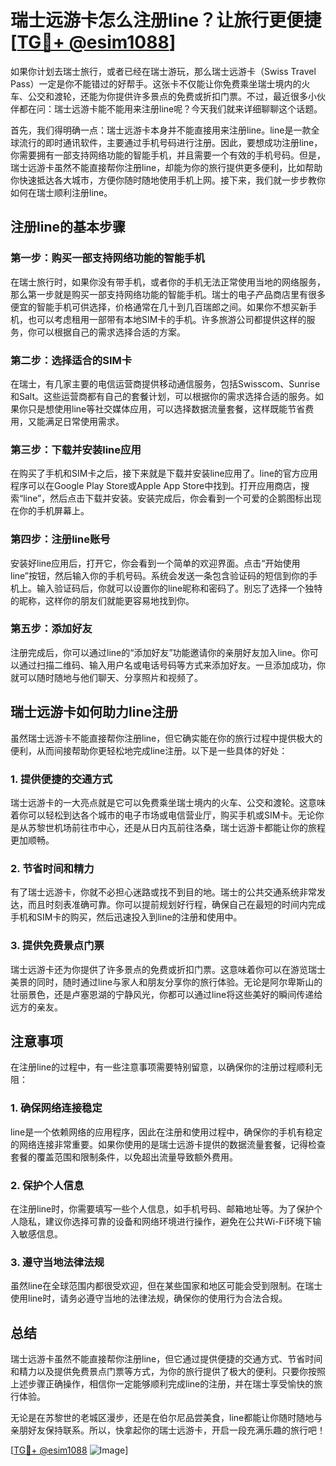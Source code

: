 # 瑞士远游卡怎么注册line？让旅行更便捷[[TG💪+ @esim1088](https://t.me/s/esim1088)]

如果你计划去瑞士旅行，或者已经在瑞士游玩，那么瑞士远游卡（Swiss Travel Pass）一定是你不能错过的好帮手。这张卡不仅能让你免费乘坐瑞士境内的火车、公交和渡轮，还能为你提供许多景点的免费或折扣门票。不过，最近很多小伙伴都在问：瑞士远游卡能不能用来注册line呢？今天我们就来详细聊聊这个话题。

首先，我们得明确一点：瑞士远游卡本身并不能直接用来注册line。line是一款全球流行的即时通讯软件，主要通过手机号码进行注册。因此，要想成功注册line，你需要拥有一部支持网络功能的智能手机，并且需要一个有效的手机号码。但是，瑞士远游卡虽然不能直接帮你注册line，却能为你的旅行提供更多便利，比如帮助你快速抵达各大城市，方便你随时随地使用手机上网。接下来，我们就一步步教你如何在瑞士顺利注册line。

## 注册line的基本步骤

### 第一步：购买一部支持网络功能的智能手机

在瑞士旅行时，如果你没有带手机，或者你的手机无法正常使用当地的网络服务，那么第一步就是购买一部支持网络功能的智能手机。瑞士的电子产品商店里有很多便宜的智能手机可供选择，价格通常在几十到几百瑞郎之间。如果你不想买新手机，也可以考虑租用一部带有本地SIM卡的手机。许多旅游公司都提供这样的服务，你可以根据自己的需求选择合适的方案。

### 第二步：选择适合的SIM卡

在瑞士，有几家主要的电信运营商提供移动通信服务，包括Swisscom、Sunrise和Salt。这些运营商都有自己的套餐计划，可以根据你的需求选择合适的服务。如果你只是想使用line等社交媒体应用，可以选择数据流量套餐，这样既能节省费用，又能满足日常使用需求。

### 第三步：下载并安装line应用

在购买了手机和SIM卡之后，接下来就是下载并安装line应用了。line的官方应用程序可以在Google Play Store或Apple App Store中找到。打开应用商店，搜索“line”，然后点击下载并安装。安装完成后，你会看到一个可爱的企鹅图标出现在你的手机屏幕上。

### 第四步：注册line账号

安装好line应用后，打开它，你会看到一个简单的欢迎界面。点击“开始使用line”按钮，然后输入你的手机号码。系统会发送一条包含验证码的短信到你的手机上。输入验证码后，你就可以设置你的line昵称和密码了。别忘了选择一个独特的昵称，这样你的朋友们就能更容易地找到你。

### 第五步：添加好友

注册完成后，你可以通过line的“添加好友”功能邀请你的亲朋好友加入line。你可以通过扫描二维码、输入用户名或电话号码等方式来添加好友。一旦添加成功，你就可以随时随地与他们聊天、分享照片和视频了。

## 瑞士远游卡如何助力line注册

虽然瑞士远游卡不能直接帮你注册line，但它确实能在你的旅行过程中提供极大的便利，从而间接帮助你更轻松地完成line注册。以下是一些具体的好处：

### 1. 提供便捷的交通方式

瑞士远游卡的一大亮点就是它可以免费乘坐瑞士境内的火车、公交和渡轮。这意味着你可以轻松到达各个城市的电子市场或电信营业厅，购买手机或SIM卡。无论你是从苏黎世机场前往市中心，还是从日内瓦前往洛桑，瑞士远游卡都能让你的旅程更加顺畅。

### 2. 节省时间和精力

有了瑞士远游卡，你就不必担心迷路或找不到目的地。瑞士的公共交通系统非常发达，而且时刻表准确可靠。你可以提前规划好行程，确保自己在最短的时间内完成手机和SIM卡的购买，然后迅速投入到line的注册和使用中。

### 3. 提供免费景点门票

瑞士远游卡还为你提供了许多景点的免费或折扣门票。这意味着你可以在游览瑞士美景的同时，随时通过line与家人和朋友分享你的旅行体验。无论是阿尔卑斯山的壮丽景色，还是卢塞恩湖的宁静风光，你都可以通过line将这些美好的瞬间传递给远方的亲友。

## 注意事项

在注册line的过程中，有一些注意事项需要特别留意，以确保你的注册过程顺利无阻：

### 1. 确保网络连接稳定

line是一个依赖网络的应用程序，因此在注册和使用过程中，确保你的手机有稳定的网络连接非常重要。如果你使用的是瑞士远游卡提供的数据流量套餐，记得检查套餐的覆盖范围和限制条件，以免超出流量导致额外费用。

### 2. 保护个人信息

在注册line时，你需要填写一些个人信息，如手机号码、邮箱地址等。为了保护个人隐私，建议你选择可靠的设备和网络环境进行操作，避免在公共Wi-Fi环境下输入敏感信息。

### 3. 遵守当地法律法规

虽然line在全球范围内都很受欢迎，但在某些国家和地区可能会受到限制。在瑞士使用line时，请务必遵守当地的法律法规，确保你的使用行为合法合规。

## 总结

瑞士远游卡虽然不能直接帮你注册line，但它通过提供便捷的交通方式、节省时间和精力以及提供免费景点门票等方式，为你的旅行提供了极大的便利。只要你按照上述步骤正确操作，相信你一定能够顺利完成line的注册，并在瑞士享受愉快的旅行体验。

无论是在苏黎世的老城区漫步，还是在伯尔尼品尝美食，line都能让你随时随地与亲朋好友保持联系。所以，快拿起你的瑞士远游卡，开启一段充满乐趣的旅行吧！

[[TG💪+ @esim1088](https://t.me/s/esim1088) ![Image](https://i.postimg.cc/4NQfJmqS/Snipaste-2025-05-13-00-14-12.png)]